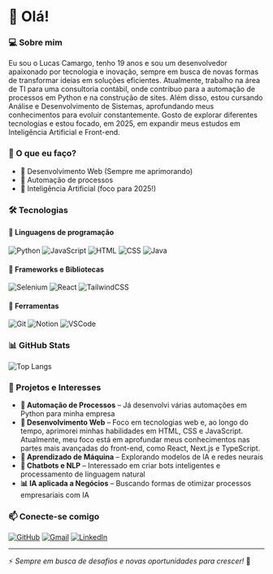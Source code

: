 # 👋 Olá!

### 💻 Sobre mim
Eu sou o Lucas Camargo, tenho 19 anos e sou um desenvolvedor apaixonado por tecnologia e inovação, sempre em busca de novas formas de transformar ideias em soluções eficientes. Atualmente, trabalho na área de TI para uma consultoria contábil, onde contribuo para a automação de processos em Python e na construção de sites. Além disso, estou cursando Análise e Desenvolvimento de Sistemas, aprofundando meus conhecimentos para evoluir constantemente. Gosto de explorar diferentes tecnologias e estou focado, em 2025, em expandir meus estudos em Inteligência Artificial e Front-end.

### 🚀 O que eu faço?
- 🔹 Desenvolvimento Web (Sempre me aprimorando)
- 🔹 Automação de processos
- 🔹 Inteligência Artificial (foco para 2025!)

### 🛠️ Tecnologias
#### 📌 Linguagens de programação
![Python](https://img.shields.io/badge/-Python-3776AB?style=flat&logo=python&logoColor=white) 
![JavaScript](https://img.shields.io/badge/-JavaScript-F7DF1E?style=flat&logo=javascript&logoColor=black) 
![HTML](https://img.shields.io/badge/-HTML-E34F26?style=flat&logo=html5&logoColor=white) 
![CSS](https://img.shields.io/badge/-CSS-1572B6?style=flat&logo=css3&logoColor=white) 
![Java](https://img.shields.io/badge/-Java-007396?style=flat&logo=java&logoColor=white)

#### 📌 Frameworks e Bibliotecas
![Selenium](https://img.shields.io/badge/-Selenium-43B02A?style=flat&logo=selenium&logoColor=white) 
![React](https://img.shields.io/badge/-React-61DAFB?style=flat&logo=react&logoColor=black) 
![TailwindCSS](https://img.shields.io/badge/-TailwindCSS-38B2AC?style=flat&logo=tailwind-css&logoColor=white)

#### 📌 Ferramentas
![Git](https://img.shields.io/badge/-Git-F05032?style=flat&logo=git&logoColor=white) 
![Notion](https://img.shields.io/badge/-Notion-000000?style=flat&logo=notion&logoColor=white) 
![VSCode](https://img.shields.io/badge/-VS_Code-007ACC?style=flat&logo=visual-studio-code&logoColor=white)

### 📊 GitHub Stats
![Top Langs](https://github-readme-stats.vercel.app/api/top-langs/?username=Lucascam4rgo&layout=compact&theme=tokyonight)

### 🌱 Projetos e Interesses
- **🤖 Automação de Processos** – Já desenvolvi várias automações em Python para minha empresa
- **🎯 Desenvolvimento Web** –  Foco em tecnologias web e, ao longo do tempo, aprimorei minhas habilidades em HTML, CSS e JavaScript. Atualmente, meu foco está em aprofundar meus conhecimentos nas partes mais avançadas do front-end, como React, Next.js e TypeScript.
- **🧠 Aprendizado de Máquina** – Explorando modelos de IA e redes neurais
- **🤖 Chatbots e NLP** – Interessado em criar bots inteligentes e processamento de linguagem natural
- **📊 IA aplicada a Negócios** – Buscando formas de otimizar processos empresariais com IA

### 📫 Conecte-se comigo
[![GitHub](https://img.shields.io/badge/GitHub-181717?style=flat&logo=github&logoColor=white)](https://github.com/Lucascam4rgo)
[![Gmail](https://img.shields.io/badge/Gmail-D14836?style=flat&logo=gmail&logoColor=white)](mailto:lucascamargo005@gmail.com)
[![LinkedIn](https://img.shields.io/badge/LinkedIn-0077B5?style=flat&logo=linkedin&logoColor=white)](https://linkedin.com/in/lcs-camargo)

---
⚡ *Sempre em busca de desafios e novas oportunidades para crescer!* 🚀
